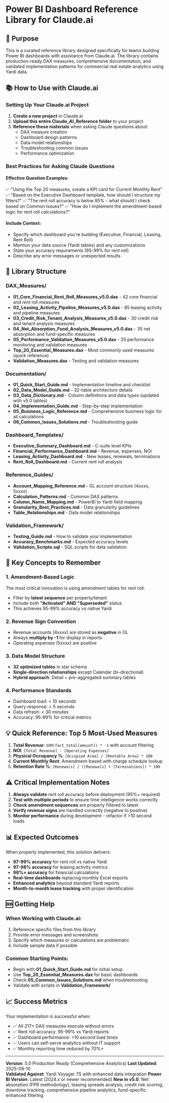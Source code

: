 # Power BI Dashboard Reference Library for Claude.ai

## 🎯 Purpose

This is a curated reference library designed specifically for teams building Power BI dashboards with assistance from Claude.ai. The library contains production-ready DAX measures, comprehensive documentation, and validated implementation patterns for commercial real estate analytics using Yardi data.

## 📚 How to Use with Claude.ai

### Setting Up Your Claude.ai Project

1. **Create a new project** in Claude.ai
2. **Upload this entire Claude_AI_Reference folder** to your project
3. **Reference these materials** when asking Claude questions about:
   - DAX measure creation
   - Dashboard design patterns
   - Data model relationships
   - Troubleshooting common issues
   - Performance optimization

### Best Practices for Asking Claude Questions

#### Effective Question Examples:
✅ "Using the Top 20 measures, create a KPI card for Current Monthly Rent"
✅ "Based on the Executive Dashboard template, how should I structure my filters?"
✅ "The rent roll accuracy is below 95% - what should I check based on Common Issues?"
✅ "How do I implement the amendment-based logic for rent roll calculations?"

#### Include Context:
- Specify which dashboard you're building (Executive, Financial, Leasing, Rent Roll)
- Mention your data source (Yardi tables) and any customizations
- State your accuracy requirements (95-99% for rent roll)
- Describe any error messages or unexpected results

## 📁 Library Structure

### DAX_Measures/
- **01_Core_Financial_Rent_Roll_Measures_v5.0.dax** - 42 core financial and rent roll measures
- **02_Leasing_Activity_Pipeline_Measures_v5.0.dax** - 85 leasing activity and pipeline measures
- **03_Credit_Risk_Tenant_Analysis_Measures_v5.0.dax** - 30 credit risk and tenant analysis measures  
- **04_Net_Absorption_Fund_Analysis_Measures_v5.0.dax** - 35 net absorption and fund-specific measures
- **05_Performance_Validation_Measures_v5.0.dax** - 25 performance monitoring and validation measures
- **Top_20_Essential_Measures.dax** - Most commonly used measures (quick reference)
- **Validation_Measures.dax** - Testing and validation measures

### Documentation/
- **01_Quick_Start_Guide.md** - Implementation timeline and checklist
- **02_Data_Model_Guide.md** - 32-table architecture details
- **03_Data_Dictionary.md** - Column definitions and data types (updated with v5.0 tables)
- **04_Implementation_Guide.md** - Step-by-step implementation
- **05_Business_Logic_Reference.md** - Comprehensive business logic for all calculations
- **06_Common_Issues_Solutions.md** - Troubleshooting guide

### Dashboard_Templates/
- **Executive_Summary_Dashboard.md** - C-suite level KPIs
- **Financial_Performance_Dashboard.md** - Revenue, expenses, NOI
- **Leasing_Activity_Dashboard.md** - New leases, renewals, terminations
- **Rent_Roll_Dashboard.md** - Current rent roll analysis

### Reference_Guides/
- **Account_Mapping_Reference.md** - GL account structure (4xxxx, 5xxxx)
- **Calculation_Patterns.md** - Common DAX patterns
- **Column_Name_Mapping.md** - PowerBI to Yardi field mapping
- **Granularity_Best_Practices.md** - Data granularity guidelines
- **Table_Relationships.md** - Data model relationships

### Validation_Framework/
- **Testing_Guide.md** - How to validate your implementation
- **Accuracy_Benchmarks.md** - Expected accuracy levels
- **Validation_Scripts.sql** - SQL scripts for data validation

## 🔑 Key Concepts to Remember

### 1. Amendment-Based Logic
The most critical innovation is using amendment tables for rent roll:
- Filter by **latest sequence** per property/tenant
- Include both **"Activated" AND "Superseded"** status
- This achieves 95-99% accuracy vs native Yardi

### 2. Revenue Sign Convention
- Revenue accounts (4xxxx) are stored as **negative** in GL
- Always **multiply by -1** for display in reports
- Operating expenses (5xxxx) are positive

### 3. Data Model Structure
- **32 optimized tables** in star schema
- **Single-direction relationships** except Calendar (bi-directional)
- **Hybrid approach**: Detail + pre-aggregated summary tables

### 4. Performance Standards
- Dashboard load: < 10 seconds
- Query response: < 5 seconds
- Data refresh: < 30 minutes
- Accuracy: 95-99% for critical metrics

## 💡 Quick Reference: Top 5 Most-Used Measures

1. **Total Revenue**: `SUM(fact_total[amount]) * -1` with account filtering
2. **NOI**: `[Total Revenue] - [Operating Expenses]`
3. **Physical Occupancy %**: `[Occupied Area] / [Rentable Area] * 100`
4. **Current Monthly Rent**: Amendment-based with charge schedule lookup
5. **Retention Rate %**: `[Renewals] / ([Renewals] + [Terminations]) * 100`

## ⚠️ Critical Implementation Notes

1. **Always validate** rent roll accuracy before deployment (95%+ required)
2. **Test with multiple periods** to ensure time intelligence works correctly
3. **Check amendment sequences** are properly filtered to latest
4. **Verify revenue signs** are handled correctly (negative to positive)
5. **Monitor performance** during development - refactor if >10 second loads

## 📊 Expected Outcomes

When properly implemented, this solution delivers:
- **97-99% accuracy** for rent roll vs native Yardi
- **97-98% accuracy** for leasing activity metrics
- **98%+ accuracy** for financial calculations
- **Real-time dashboards** replacing monthly Excel exports
- **Enhanced analytics** beyond standard Yardi reports
- **Month-to-month lease tracking** with proper identification

## 🆘 Getting Help

### When Working with Claude.ai:
1. Reference specific files from this library
2. Provide error messages and screenshots
3. Specify which measures or calculations are problematic
4. Include sample data if possible

### Common Starting Points:
- Begin with **01_Quick_Start_Guide.md** for initial setup
- Use **Top_20_Essential_Measures.dax** for basic dashboards
- Check **05_Common_Issues_Solutions.md** when troubleshooting
- Validate with scripts in **Validation_Framework/**

## 📈 Success Metrics

Your implementation is successful when:
- ✅ All 217+ DAX measures execute without errors
- ✅ Rent roll accuracy: 95-99% vs Yardi reports
- ✅ Dashboard performance: <10 second load times
- ✅ Users can self-serve analytics without IT support
- ✅ Monthly reporting time reduced by 70%+

---

**Version**: 5.0 Production Ready (Comprehensive Analytics)
**Last Updated**: 2025-08-10  
**Validated Against**: Yardi Voyager 7S with enhanced data integration
**Power BI Version**: Latest (2024.x or newer recommended)
**New in v5.0**: Net absorption (FPR methodology), leasing spreads analysis, credit risk scoring, downtime tracking, comprehensive pipeline analytics, fund-specific enhanced filtering